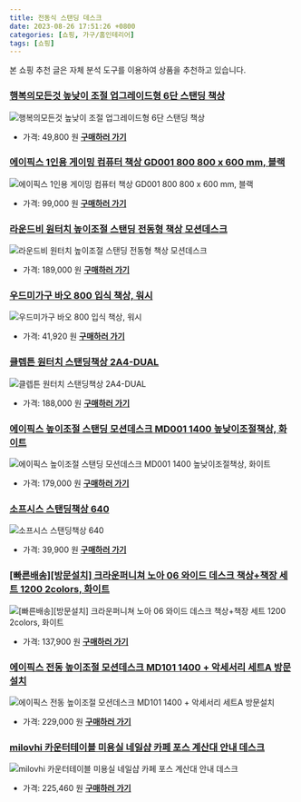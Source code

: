 ```yaml
---
title: 전동식 스탠딩 데스크
date: 2023-08-26 17:51:26 +0800
categories: [쇼핑, 가구/홈인테리어]
tags: [쇼핑]
---
```

본 쇼핑 추천 글은 자체 분석 도구를 이용하여 상품을 추천하고 있습니다.
### [행복의모든것 높낮이 조절 업그레이드형 6단 스탠딩 책상](https://link.coupang.com/re/AFFSDP?lptag=AF1030537&pageKey=6713554752&itemId=15594253617&vendorItemId=82813093427&traceid=V0-153-89b9d44df38bde9d&requestid=20230905175126389139263782&token=31850C%7CMIXED)
![행복의모든것 높낮이 조절 업그레이드형 6단 스탠딩 책상](https://ads-partners.coupang.com/image1/DsTImXqq-8Z977MxDlpou4BLC-2TrK2RIzUGaboqKVUafGrnNvktU9s9GcFuRhio_C5SDR-dHD6QwByXS5R08yLhEdRsbRlHg5G4XeULP8INPbfK3YWaHdQckML0SRPyfJMdUoSYU2TGBHUXdUvAhGLSWtY6wTa6gXDLeeiaaF5jBY7zQlUKrNsl2olFcr0_Jt9HgFlJrw3k_FZhTAv6cDQYNYQfPJ3xYj62goWlpgA14xDQ3wV3Ln-Ii5AcBDuhw-Vphr9glwEaJhXxVGu7)
- 가격: 49,800 원
[**구매하러 가기**](https://link.coupang.com/re/AFFSDP?lptag=AF1030537&pageKey=6713554752&itemId=15594253617&vendorItemId=82813093427&traceid=V0-153-89b9d44df38bde9d&requestid=20230905175126389139263782&token=31850C%7CMIXED)
### [에이픽스 1인용 게이밍 컴퓨터 책상 GD001 800 800 x 600 mm, 블랙](https://link.coupang.com/re/AFFSDP?lptag=AF1030537&pageKey=337557286&itemId=1076573794&vendorItemId=86838642671&traceid=V0-153-9d535e026bbad230&clickBeacon=rBT7Lj0pucDDv4LC26YCI%2FpQK7de7DYnn9JjjTXyl4SXIqi%2FsaggW%2BRiMkbleEQcdO9GTNq2fTJuUoLWLcUamjFjDArMDSjaAMk0aynP0Q4OPk16dmgbJKvA1P07Qywntu6x3EqY9hpdWu7Fdt1MpxV2T8jSdQuqD69VzktjN2WBJiaPaPqQAe4Uj7vALijTA9FmPBpHpj4Iiu6mOrC6lPjJSwp60fa5JI1MSJFLaW26ZMm9SKHS7aaeVj0Fj3rnemifIrkY5RtXEeVlEDqS0iXN8ybMhkAmgQJj8pcp7d%2Bq1GQ0zfM9B7BEXuQwg6OxvSr0wYtYFsyQJaJq8iJbPnKwlk3QI1742hNqo0okdz3yi8d3GF8Ac7bKyLqUaPKQWfkhH4RJkyBDQ55Wcc82488INgah1cy5tsUZv3%2Bedg4JZU6lnCwa%2FQcaKYhDAJASl5WhR%2BxEXPl%2BO3BCVR0fTRIgZtOXRYfzBwB%2BqZm%2FVRV%2BNmlYT3TbDvO1Z%2FYjX2S%2FDORsqR4%2Fhy72YBhclg23hOcu1f3%2BQsu2URzMRzQhEoD8zM4tMexYb2oJE7eVCxaT6H9qc4gKncakv1YMsGq9cC6mhXuaCXFjZmSVZjI%2FasMxSYcHT8ygk8os%2B4vM6kgMDfOg2GMctI8xaI8LsQou5Zf76YTQKiJbUxcAjlIy0ruhgaHG5HyvoF6245BJ%2BHOyiTPKSha%2B2BM9RmYnd6Wsij0UL1M8DgnCPCN%2B9wG87pfKflhmspLULli2%2B%2FjHkc6MuxCq0MoPSla6bkBp9xCTaSzfBfy2Urh4jTDg0On5%2BBD5b8TC7QVI%2B3rz9ktDpzUBW2sxMF5VFiwRB%2B1FlqrK4YCZ7B9tiI1%2Bni3UDM98fmd9LztOzHT%2FCFkS0OS%2F2%2B%2F4&requestid=20230905175126389139263782&token=31850C%7CMIXED)
![에이픽스 1인용 게이밍 컴퓨터 책상 GD001 800 800 x 600 mm, 블랙](https://ads-partners.coupang.com/image1/ZaVTcku1ihAZWqUlZYbmYvYjhthBpQ0ncRYcU4dYwwI7eFMWRPf6Czz18zeI20zpgqbc0iwAEKJQsFSMrcUa0COXV65fjZPkCoOelGe1fotxURQeX8bpzUoQAS-t4L30K7alVor3Wgzq7poqE-hPWZL3w5Ul7T5FaG8GNoLHTfctFgKj-euoTfGsK0O0db7qzqTN5sKIV4OniibNbasLedk9QZO6Y-8IdDrFw3KSkXMu47bnJNnEzj5UPvM9bfRmdUdqzcKykKDoIlLpLX80UclQcYawEVWV8R227GKfLiu4CSXreSQ=)
- 가격: 99,000 원
[**구매하러 가기**](https://link.coupang.com/re/AFFSDP?lptag=AF1030537&pageKey=337557286&itemId=1076573794&vendorItemId=86838642671&traceid=V0-153-9d535e026bbad230&clickBeacon=rBT7Lj0pucDDv4LC26YCI%2FpQK7de7DYnn9JjjTXyl4SXIqi%2FsaggW%2BRiMkbleEQcdO9GTNq2fTJuUoLWLcUamjFjDArMDSjaAMk0aynP0Q4OPk16dmgbJKvA1P07Qywntu6x3EqY9hpdWu7Fdt1MpxV2T8jSdQuqD69VzktjN2WBJiaPaPqQAe4Uj7vALijTA9FmPBpHpj4Iiu6mOrC6lPjJSwp60fa5JI1MSJFLaW26ZMm9SKHS7aaeVj0Fj3rnemifIrkY5RtXEeVlEDqS0iXN8ybMhkAmgQJj8pcp7d%2Bq1GQ0zfM9B7BEXuQwg6OxvSr0wYtYFsyQJaJq8iJbPnKwlk3QI1742hNqo0okdz3yi8d3GF8Ac7bKyLqUaPKQWfkhH4RJkyBDQ55Wcc82488INgah1cy5tsUZv3%2Bedg4JZU6lnCwa%2FQcaKYhDAJASl5WhR%2BxEXPl%2BO3BCVR0fTRIgZtOXRYfzBwB%2BqZm%2FVRV%2BNmlYT3TbDvO1Z%2FYjX2S%2FDORsqR4%2Fhy72YBhclg23hOcu1f3%2BQsu2URzMRzQhEoD8zM4tMexYb2oJE7eVCxaT6H9qc4gKncakv1YMsGq9cC6mhXuaCXFjZmSVZjI%2FasMxSYcHT8ygk8os%2B4vM6kgMDfOg2GMctI8xaI8LsQou5Zf76YTQKiJbUxcAjlIy0ruhgaHG5HyvoF6245BJ%2BHOyiTPKSha%2B2BM9RmYnd6Wsij0UL1M8DgnCPCN%2B9wG87pfKflhmspLULli2%2B%2FjHkc6MuxCq0MoPSla6bkBp9xCTaSzfBfy2Urh4jTDg0On5%2BBD5b8TC7QVI%2B3rz9ktDpzUBW2sxMF5VFiwRB%2B1FlqrK4YCZ7B9tiI1%2Bni3UDM98fmd9LztOzHT%2FCFkS0OS%2F2%2B%2F4&requestid=20230905175126389139263782&token=31850C%7CMIXED)
### [라운드비 원터치 높이조절 스탠딩 전동형 책상 모션데스크](https://link.coupang.com/re/AFFSDP?lptag=AF1030537&pageKey=6867838505&itemId=16419919318&vendorItemId=86556437795&traceid=V0-153-b21d574e1c63837c&requestid=20230905175126389139263782&token=31850C%7CMIXED)
![라운드비 원터치 높이조절 스탠딩 전동형 책상 모션데스크](https://ads-partners.coupang.com/image1/pGkGILSPMO_F45TZpMRm9eU_vlyajTIWxt6nhb7Hp8o1-1U66R8ODyhYXCKlHs4iWsoTbF6NvZZ11gpR0w3D7u-dqypKbclLB7A99GAykyOyalilqmwxtT3MSGLk3eVMhIJmYwv_Y7sDIIuV9fk12Jvmd6kcf5WMqYJ-WwOIBzrU_LdQEN4U-b2549Vake0hduA2x2E6QbPXESi45ufg2YP_lKsnvygMCkliz6O5D4LPzRdVEATo8Gf7Axcvj--HND4A96Pws9d-qw4P328PA94-IOk-_IZvzdQJiAHWSSs=)
- 가격: 189,000 원
[**구매하러 가기**](https://link.coupang.com/re/AFFSDP?lptag=AF1030537&pageKey=6867838505&itemId=16419919318&vendorItemId=86556437795&traceid=V0-153-b21d574e1c63837c&requestid=20230905175126389139263782&token=31850C%7CMIXED)
### [우드미가구 바오 800 입식 책상, 워시](https://link.coupang.com/re/AFFSDP?lptag=AF1030537&pageKey=5219687351&itemId=7322640672&vendorItemId=74613895026&traceid=V0-153-0dd5e9a360b32948&clickBeacon=rBT7Lj0pucDDv4LC26YCI%2FpQK7de7DYnn9JjjTXyl4SXIqi%2FsaggW%2BRiMkbleEQcdO9GTNq2fTJuUoLWLcUamjFjDArMDSjaAMk0aynP0Q6p%2Fdo3WmaIesgJfPRm08jPtu6x3EqY9hpdWu7Fdt1MpwF%2F1AE1moonQzfx3K%2B3ye%2FzJR38j2cfSAsd6tHai4mKA9FmPBpHpj4Iiu6mOrC6lPjJSwp60fa5JI1MSJFLaW26ZMm9SKHS7aaeVj0Fj3rnemifIrkY5RtXEeVlEDqS0p7n2%2Fu252O12gcCufql87HTu%2FkN6aRWeYXD5c4CbIPLC%2Br%2FwE1078WCwLHTVfYNGNIuy7LFoMbt3FZ7jQOHb8vyi8d3GF8Ac7bKyLqUaPKQ%2BalYXCwe%2BT%2FD7%2Bl3m2f7dM8INgah1cy5tsUZv3%2Bedg4JZU6lnCwa%2FQcaKYhDAJASQOHgSOwXHFSQ3s%2FOtb2xRobUP23sYpaoVCJQVZvy2xfQHjoS2SqHpO9eshtt5Z7RTRlma0Hsg0e%2FcfRnMs7Rr8JmBA5l%2FJul34d396EbXbXPO3pA3YVkKf9mYNuN8g8qDORsqR4%2Fhy72YBhclg23hKdVNfgq4clhNcX6A2r0jcdRtrlVarPNhgI8IReDoDgmCi%2FpLbw3vvPrpV%2FJ6fx8qP0Y8z6E2QwN3RzUnabfNfZSNQ0Rhya0foxkxHTumqM6avqxilqmjTdtCpbnCsEdbJFzW4%2B%2B3P%2FgqnDpTvoL3Xs90USsg77sF81hcbOuwBIzeS5D413vSQ08l%2B2Oz3t8KN0QCUevJJTJL7KBMyNMnw7Y1qcfzYX%2FyBPry%2F7UnOBmJJX4PAimGfrK9OuaXu3yMvea17oifBjD6gOfIK7DwuBsm5EnsNqKzyuBEjG5RgA7DfVWL%2FHMCmELl7yPzoam%2FQ%3D%3D&requestid=20230905175126389139263782&token=31850C%7CMIXED)
![우드미가구 바오 800 입식 책상, 워시](https://ads-partners.coupang.com/image1/tmZcFfnCknD35KTXts7PqgQ7Br6jImy-hekNx9IVI7japqtGetoLOyfYHkiM-82JZ5v-x1WJU9qtzL0O-NJyAapbMq6Wj1gz5Rl_IP09CO-uY51lnksvY3yYJvoPAzvJi6R3aBN3Uy7pGW72n3VYhcac_qrV5AULNi_VJC67n8kWalPeoQJY3hXrSX9br57_CegU7KVxk_QIkmjNP8h6TO2VzCuabL9u7rBW8GrRoggi-Clp2tiBOsPDkQ8PsDtUvk-pie4TqB48Eb-1)
- 가격: 41,920 원
[**구매하러 가기**](https://link.coupang.com/re/AFFSDP?lptag=AF1030537&pageKey=5219687351&itemId=7322640672&vendorItemId=74613895026&traceid=V0-153-0dd5e9a360b32948&clickBeacon=rBT7Lj0pucDDv4LC26YCI%2FpQK7de7DYnn9JjjTXyl4SXIqi%2FsaggW%2BRiMkbleEQcdO9GTNq2fTJuUoLWLcUamjFjDArMDSjaAMk0aynP0Q6p%2Fdo3WmaIesgJfPRm08jPtu6x3EqY9hpdWu7Fdt1MpwF%2F1AE1moonQzfx3K%2B3ye%2FzJR38j2cfSAsd6tHai4mKA9FmPBpHpj4Iiu6mOrC6lPjJSwp60fa5JI1MSJFLaW26ZMm9SKHS7aaeVj0Fj3rnemifIrkY5RtXEeVlEDqS0p7n2%2Fu252O12gcCufql87HTu%2FkN6aRWeYXD5c4CbIPLC%2Br%2FwE1078WCwLHTVfYNGNIuy7LFoMbt3FZ7jQOHb8vyi8d3GF8Ac7bKyLqUaPKQ%2BalYXCwe%2BT%2FD7%2Bl3m2f7dM8INgah1cy5tsUZv3%2Bedg4JZU6lnCwa%2FQcaKYhDAJASQOHgSOwXHFSQ3s%2FOtb2xRobUP23sYpaoVCJQVZvy2xfQHjoS2SqHpO9eshtt5Z7RTRlma0Hsg0e%2FcfRnMs7Rr8JmBA5l%2FJul34d396EbXbXPO3pA3YVkKf9mYNuN8g8qDORsqR4%2Fhy72YBhclg23hKdVNfgq4clhNcX6A2r0jcdRtrlVarPNhgI8IReDoDgmCi%2FpLbw3vvPrpV%2FJ6fx8qP0Y8z6E2QwN3RzUnabfNfZSNQ0Rhya0foxkxHTumqM6avqxilqmjTdtCpbnCsEdbJFzW4%2B%2B3P%2FgqnDpTvoL3Xs90USsg77sF81hcbOuwBIzeS5D413vSQ08l%2B2Oz3t8KN0QCUevJJTJL7KBMyNMnw7Y1qcfzYX%2FyBPry%2F7UnOBmJJX4PAimGfrK9OuaXu3yMvea17oifBjD6gOfIK7DwuBsm5EnsNqKzyuBEjG5RgA7DfVWL%2FHMCmELl7yPzoam%2FQ%3D%3D&requestid=20230905175126389139263782&token=31850C%7CMIXED)
### [클렙튼 원터치 스탠딩책상 2A4-DUAL](https://link.coupang.com/re/AFFSDP?lptag=AF1030537&pageKey=106117395&itemId=320980586&vendorItemId=3786583798&traceid=V0-153-1a152f80c5310205&requestid=20230905175126389139263782&token=31850C%7CMIXED)
![클렙튼 원터치 스탠딩책상 2A4-DUAL](https://ads-partners.coupang.com/image1/yMm94ZkiqPAj3A4gyMMkQZAmPjfoa2M04_JDJHxFURiF31pPmCp5w9tdS44FKytSwaV86b__mk_tKcV9L0UvIENJPv7jxDwSaij_J1kQQ-XW8Cq6syCwMbz2DQshBBO2-LS8wQlBgaVAZFWeWdmaczBqe4w0fKIkHpbupT5Lm-hmd38Fr5bkItffME43J4ykDK23oo_aifjPTd79lRHgjDbp4JxaJnWVV6i2uagWOjt6Ae1QjB6Vo6quj-CeodApDzSzaKN1sDnswVUynS7e)
- 가격: 188,000 원
[**구매하러 가기**](https://link.coupang.com/re/AFFSDP?lptag=AF1030537&pageKey=106117395&itemId=320980586&vendorItemId=3786583798&traceid=V0-153-1a152f80c5310205&requestid=20230905175126389139263782&token=31850C%7CMIXED)
### [에이픽스 높이조절 스탠딩 모션데스크 MD001 1400 높낮이조절책상, 화이트](https://link.coupang.com/re/AFFSDP?lptag=AF1030537&pageKey=5999614505&itemId=10855847018&vendorItemId=86848514810&traceid=V0-153-6c922308f9037cc9&clickBeacon=rBT7Lj0pucDDv4LC26YCI%2FpQK7de7DYnn9JjjTXyl4SXIqi%2FsaggW%2BRiMkbleEQcdO9GTNq2fTJuUoLWLcUamjFjDArMDSjaAMk0aynP0Q7sXXdtlL4f6pBYE%2FR%2F8cj3tu6x3EqY9hpdWu7Fdt1Mp5TAnHiChOlN%2FlmWZTfeL%2FFKQXN3xzmcr5ogYNd3poMBA9FmPBpHpj4Iiu6mOrC6lPjJSwp60fa5JI1MSJFLaW26ZMm9SKHS7aaeVj0Fj3rnemifIrkY5RtXEeVlEDqS0iXN8ybMhkAmgQJj8pcp7d%2FEHqQ25GNetuJnn4%2BhyPP%2B6YYHbPKcA2N%2F1Cn7Lje6UQJdhg2bp%2BIoEAAKpIipppmBsOrEIPAKax3EWgJBHJJmOzmy97CcqCRjwhwzDhZUyhUnY3imQzaEzOeL770hFIVdunaL8Qgk5uOLXxmdD1nDLj7h9ZTNkr%2F2%2B%2BqjgOxlnf%2FFNTdGhg%2BpTZUwd6vnaql%2BNmlYT3TbDvO1Z%2FYjX2S%2FDORsqR4%2Fhy72YBhclg23hOcu1f3%2BQsu2URzMRzQhEoD8zM4tMexYb2oJE7eVCxaT6H9qc4gKncakv1YMsGq9cC6mhXuaCXFjZmSVZjI%2FasMxSYcHT8ygk8os%2B4vM6kgMDfOg2GMctI8xaI8LsQou5Zf76YTQKiJbUxcAjlIy0ruhgaHG5HyvoF6245BJ%2BHOyiTPKSha%2B2BM9RmYnd6Wsij0UL1M8DgnCPCN%2B9wG87pfKflhmspLULli2%2B%2FjHkc6MuxCq0MoPSla6bkBp9xCTaSzfBfy2Urh4jTDg0On5%2BBD5b8TC7QVI%2B3rz9ktDpzUBW2sxMF5VFiwRB%2B1FlqrK4YCZ7B9tiI1%2Bni3UDM98fmd9LztOzHT%2FCFkS0OS%2F2%2B%2F4&requestid=20230905175126389139263782&token=31850C%7CMIXED)
![에이픽스 높이조절 스탠딩 모션데스크 MD001 1400 높낮이조절책상, 화이트](https://ads-partners.coupang.com/image1/NEuayiBNyvb3hOsTNFjKU6hRC-I2uox1yK6oneb8Qiej3Q7fMaMmuT5EhPedobJ2XhPgeMjEjx9y4-8jY_YFpqe3q8NbHsNHlONBtPWfGw9PP6j4ddo98xpvXfKC8DtArk8fc24gk_d8uwMlSgdaWMM1_WkuZWM3kL7wUM1-SJmmnEmHIgs_a2MBeQ1aUzo5gf6Fztw90W7n-9z9Dp5A6K3YcoPfBwqDG3HllgZF-tmhknLTPE4XyPgmB9rr0N7zkBzlC-VBdfZL4rXsrBH2n8JPu_Fdbbfg2Y2LMIdEYYQOmt-_NA==)
- 가격: 179,000 원
[**구매하러 가기**](https://link.coupang.com/re/AFFSDP?lptag=AF1030537&pageKey=5999614505&itemId=10855847018&vendorItemId=86848514810&traceid=V0-153-6c922308f9037cc9&clickBeacon=rBT7Lj0pucDDv4LC26YCI%2FpQK7de7DYnn9JjjTXyl4SXIqi%2FsaggW%2BRiMkbleEQcdO9GTNq2fTJuUoLWLcUamjFjDArMDSjaAMk0aynP0Q7sXXdtlL4f6pBYE%2FR%2F8cj3tu6x3EqY9hpdWu7Fdt1Mp5TAnHiChOlN%2FlmWZTfeL%2FFKQXN3xzmcr5ogYNd3poMBA9FmPBpHpj4Iiu6mOrC6lPjJSwp60fa5JI1MSJFLaW26ZMm9SKHS7aaeVj0Fj3rnemifIrkY5RtXEeVlEDqS0iXN8ybMhkAmgQJj8pcp7d%2FEHqQ25GNetuJnn4%2BhyPP%2B6YYHbPKcA2N%2F1Cn7Lje6UQJdhg2bp%2BIoEAAKpIipppmBsOrEIPAKax3EWgJBHJJmOzmy97CcqCRjwhwzDhZUyhUnY3imQzaEzOeL770hFIVdunaL8Qgk5uOLXxmdD1nDLj7h9ZTNkr%2F2%2B%2BqjgOxlnf%2FFNTdGhg%2BpTZUwd6vnaql%2BNmlYT3TbDvO1Z%2FYjX2S%2FDORsqR4%2Fhy72YBhclg23hOcu1f3%2BQsu2URzMRzQhEoD8zM4tMexYb2oJE7eVCxaT6H9qc4gKncakv1YMsGq9cC6mhXuaCXFjZmSVZjI%2FasMxSYcHT8ygk8os%2B4vM6kgMDfOg2GMctI8xaI8LsQou5Zf76YTQKiJbUxcAjlIy0ruhgaHG5HyvoF6245BJ%2BHOyiTPKSha%2B2BM9RmYnd6Wsij0UL1M8DgnCPCN%2B9wG87pfKflhmspLULli2%2B%2FjHkc6MuxCq0MoPSla6bkBp9xCTaSzfBfy2Urh4jTDg0On5%2BBD5b8TC7QVI%2B3rz9ktDpzUBW2sxMF5VFiwRB%2B1FlqrK4YCZ7B9tiI1%2Bni3UDM98fmd9LztOzHT%2FCFkS0OS%2F2%2B%2F4&requestid=20230905175126389139263782&token=31850C%7CMIXED)
### [소프시스 스탠딩책상 640](https://link.coupang.com/re/AFFSDP?lptag=AF1030537&pageKey=9807737&itemId=43380753&vendorItemId=3067817122&traceid=V0-153-a512b2f9364edf35&requestid=20230905175126389139263782&token=31850C%7CMIXED)
![소프시스 스탠딩책상 640](https://ads-partners.coupang.com/image1/vE8cw-lcYAFSLW0OvEQ1EsCY2rBzGK_I8zcZ0sC_g8LAbnM4l9veLCDaHz1rSJgXLWU78ynXjIPj0oF6qM-IoZq3YcKwUNU5K9sfJXYkvSK5ku7mez8ZN7hi_aqjEBnZu6SQw6qlQ2eM68Uo_Lly-hXQ_4HMYN7v-C8FoLmaOcl_TivkNuxWtn1tyKyMdY3wP2hHkFWKvExfMrlRGDlJYNt7yAhU6WNkx27MG9sx-6RumXhbzi0D3TVy90XBNMk5q2AS36If4_nwOUMj9bA=)
- 가격: 39,900 원
[**구매하러 가기**](https://link.coupang.com/re/AFFSDP?lptag=AF1030537&pageKey=9807737&itemId=43380753&vendorItemId=3067817122&traceid=V0-153-a512b2f9364edf35&requestid=20230905175126389139263782&token=31850C%7CMIXED)
### [[빠른배송][방문설치] 크라운퍼니쳐 노아 06 와이드 데스크 책상+책장 세트 1200 2colors, 화이트](https://link.coupang.com/re/AFFSDP?lptag=AF1030537&pageKey=7530149633&itemId=19769357692&vendorItemId=86872362820&traceid=V0-153-aefc3a3dace7a51b&clickBeacon=rBT7Lj0pucDDv4LC26YCI%2FpQK7de7DYnn9JjjTXyl4SXIqi%2FsaggW%2BRiMkbleEQcdO9GTNq2fTJuUoLWLcUamjFjDArMDSjaAMk0aynP0Q6A4IJDGTDXR%2BMe8ZFywsQnqtSxzig1Npm02KGuMmHaDCc2LX64vAa%2BA2WLkuzfIKcvr%2B0zcG3x4mX3qlGhiQ3hA9FmPBpHpj4Iiu6mOrC6lPjJSwp60fa5JI1MSJFLaW26ZMm9SKHS7aaeVj0Fj3rnemifIrkY5RtXEeVlEDqS0uZkx7d2c0kzzS7lMfDsuG8rHbMoXha1k8cUIrJU354KyXbLCiGi0njzWhqj8%2Fptquuy2fzaiL42l2GRAAnOhGJk0avgsgxbvaGT4RqqXTSRX4yNTeWXL7UKj3lVS1zhgpGahFPHokcueeBvAImQoO2Wb4Y0fevSy485GU%2BZEiDugiMWmJks6J8EEv0QU6Rgpc6rlpaDVyz0DwId2DsnTEFc2o5LpX6wtna1pnEx3mmFdezdoUfvvosL3ghVrQpGc7i4IAx0e4pK7WeKbRFGPhEwEG%2BU%2Fm4NS%2FVgeTyEvvMjjCpTB%2FFSSLX3W8BzGzRxu2yMqDRT4ZkQVDYhLlUv%2FbQ4VjzOQHIsn1KX8i1lajtK9q%2FAt3bNQVks4ZuMubjMBL2GusoI9EnMtYmcoVBzSoVfJFjCyT1sVxbJfyPy2U6shR3PLWP0juKcG3t5e9NIjYRurte6HnaXOczLlfvXomwN8vYvBxzFiVbP1Gp79VyzLfHb5G5Wy7BRrtzBaN4AIGu%2F1aHmnPSbruIb3eiM2kBLmEJ40L%2FdHVKUm%2BCrHbVFQtTsbkZSZs6%2Fi%2BP0AE3jY%2FnbRA0%2B223DKPHpbTMwaXl0%2Bk%2F9j9ZFqJZjMMxV9zIHgc6uAsHHOpF1%2F6kFbaaFjw%3D%3D&requestid=20230905175126389139263782&token=31850C%7CMIXED)
![[빠른배송][방문설치] 크라운퍼니쳐 노아 06 와이드 데스크 책상+책장 세트 1200 2colors, 화이트](https://ads-partners.coupang.com/image1/JEOaOuU2YECcyU2eJD33RqSlKBCh6SX2cEGXddmxJQUnw0J-0ODItVpVuryAv9spGoxrR4MEclC9YQoHfbgZB_e07w28gbUlzX3hilOYhHPa-CDRcpBZN33DdChKBviNfLMrBG7-0Vadr0j5YbLIpzfdWhbvFbdwCVmBNIaJg-AgBRlm8kIaIlwz0m_CxdixjqOw8ybgpl1r92Z5DmZZb_cGi4nRuqSv-EAKwuhE052Nk0fYB_ujd3E3caW_88QVpwJx59w7A3RaETH7bfalwnPc3X-IEHnM4wI2gYK1ulUzPIKbTQ==)
- 가격: 137,900 원
[**구매하러 가기**](https://link.coupang.com/re/AFFSDP?lptag=AF1030537&pageKey=7530149633&itemId=19769357692&vendorItemId=86872362820&traceid=V0-153-aefc3a3dace7a51b&clickBeacon=rBT7Lj0pucDDv4LC26YCI%2FpQK7de7DYnn9JjjTXyl4SXIqi%2FsaggW%2BRiMkbleEQcdO9GTNq2fTJuUoLWLcUamjFjDArMDSjaAMk0aynP0Q6A4IJDGTDXR%2BMe8ZFywsQnqtSxzig1Npm02KGuMmHaDCc2LX64vAa%2BA2WLkuzfIKcvr%2B0zcG3x4mX3qlGhiQ3hA9FmPBpHpj4Iiu6mOrC6lPjJSwp60fa5JI1MSJFLaW26ZMm9SKHS7aaeVj0Fj3rnemifIrkY5RtXEeVlEDqS0uZkx7d2c0kzzS7lMfDsuG8rHbMoXha1k8cUIrJU354KyXbLCiGi0njzWhqj8%2Fptquuy2fzaiL42l2GRAAnOhGJk0avgsgxbvaGT4RqqXTSRX4yNTeWXL7UKj3lVS1zhgpGahFPHokcueeBvAImQoO2Wb4Y0fevSy485GU%2BZEiDugiMWmJks6J8EEv0QU6Rgpc6rlpaDVyz0DwId2DsnTEFc2o5LpX6wtna1pnEx3mmFdezdoUfvvosL3ghVrQpGc7i4IAx0e4pK7WeKbRFGPhEwEG%2BU%2Fm4NS%2FVgeTyEvvMjjCpTB%2FFSSLX3W8BzGzRxu2yMqDRT4ZkQVDYhLlUv%2FbQ4VjzOQHIsn1KX8i1lajtK9q%2FAt3bNQVks4ZuMubjMBL2GusoI9EnMtYmcoVBzSoVfJFjCyT1sVxbJfyPy2U6shR3PLWP0juKcG3t5e9NIjYRurte6HnaXOczLlfvXomwN8vYvBxzFiVbP1Gp79VyzLfHb5G5Wy7BRrtzBaN4AIGu%2F1aHmnPSbruIb3eiM2kBLmEJ40L%2FdHVKUm%2BCrHbVFQtTsbkZSZs6%2Fi%2BP0AE3jY%2FnbRA0%2B223DKPHpbTMwaXl0%2Bk%2F9j9ZFqJZjMMxV9zIHgc6uAsHHOpF1%2F6kFbaaFjw%3D%3D&requestid=20230905175126389139263782&token=31850C%7CMIXED)
### [에이픽스 전동 높이조절 모션데스크 MD101 1400 + 악세서리 세트A 방문설치](https://link.coupang.com/re/AFFSDP?lptag=AF1030537&pageKey=7186004216&itemId=18133031276&vendorItemId=85283180210&traceid=V0-153-0e34f68938f608da&requestid=20230905175126389139263782&token=31850C%7CMIXED)
![에이픽스 전동 높이조절 모션데스크 MD101 1400 + 악세서리 세트A 방문설치](https://ads-partners.coupang.com/image1/WuTliGGBq8A62gx7WkQhr5i2BPKdSy4jMld1t2lCAbeQMHD9dFES8IbcCsf6bw_DLDoVhVMGNos_md61w3pOwkwTBiZUtIJlHqQc1eV0Pax0Gl9os6dWUp0_Jz6avm_yPHwUVDoAjVnA065Vf4J6SZgxSOT9YErdmS8O0mINf73nQIN3ifbiPkAE0RXFiBP_4pud2gevbosVaTRSk-dxMARqNf-w-xyUuSvXQYxGTvl3Ud1Fj7cuf6IS3Dn8hV562lrKc9EQinlMWRmbyAyX)
- 가격: 229,000 원
[**구매하러 가기**](https://link.coupang.com/re/AFFSDP?lptag=AF1030537&pageKey=7186004216&itemId=18133031276&vendorItemId=85283180210&traceid=V0-153-0e34f68938f608da&requestid=20230905175126389139263782&token=31850C%7CMIXED)
### [milovhi 카운터테이블 미용실 네일샵 카페 포스 계산대 안내 데스크](https://link.coupang.com/re/AFFSDP?lptag=AF1030537&pageKey=6660313365&itemId=15285997406&vendorItemId=86992328749&traceid=V0-153-76b06d20d3417b30&clickBeacon=rBT7Lj0pucDDv4LC26YCI%2FpQK7de7DYnn9JjjTXyl4SXIqi%2FsaggW%2BRiMkbleEQcdO9GTNq2fTJuUoLWLcUamjFjDArMDSjaAMk0aynP0Q5AX9HtTgfRWOBJB%2BwRQNimqtSxzig1Npm02KGuMmHaDJU1R4tuOhBgoqT7m3wKL5d4qZ7RVblS7PjAcljySHg1A9FmPBpHpj4Iiu6mOrC6lPjJSwp60fa5JI1MSJFLaW26ZMm9SKHS7aaeVj0Fj3rnemifIrkY5RtXEeVlEDqS0saSXq%2BT2JeBCqe%2B9FbBAF8XvomeJK4TB6MGJSNoX6r2vUV7gI4PGy7YWEjcIX0RqV4If2mj8Oskt90ICCkYTmhvDUvDzDMTfSQYN1wv2Zy2VxT5E4DhuKbgRmFdWWfXV7SLgSSR5o4OLvXjnI2fu7YipL7AGNRWR7kiCLjxJHEc03vGFpRatYqm8zuVAs%2BTGMjD52gWbtFLRkLMQ%2F%2FTU2yjfUhK6UNV2mAPVaLphJKnjCpTB%2FFSSLX3W8BzGzRxu2yMqDRT4ZkQVDYhLlUv%2FbQGNWfoQzOq5lQSODjjC7BaRRKo8Ry7aXgnWmy4%2BI1ONoq7YJK8qT7CrO7bR%2Bjc7dgwKJgHPztxAlWL2J1G%2FOm9NvQSv0DtGbzUq0rn2qu7ZxGfLjj6pBv4phwUAoU92PS0NuhTrBf8cvKHY5HGAhWdqdJhqVxABLPsJ0035gx6yZrbo9%2BzZo6wzmw13iTpTKICcsudAmRjR8l2SooDPXF3Gxpy%2Ff074z%2Fwuz6ehMhQiUZJSvy43IGIfgun%2FOgXBc%2BNhLE86z1%2BkmEEqIEodlGw7BrHNGZrop8H64O44XDZbAxaNprqGyltOee7ZVy7MI%2FmsQY6QXMkSw1iW3N24J6Psx%2FkUbbV3G7EV80tbq4HZA%3D%3D&requestid=20230905175126389139263782&token=31850C%7CMIXED)
![milovhi 카운터테이블 미용실 네일샵 카페 포스 계산대 안내 데스크](https://ads-partners.coupang.com/image1/G-RsUBsjM_MyhYM_G2ZqC-FiZ-sMsfruYABpa594eedkGiTOD9Tpk33eKCQkA7qw1lTzvQLEvKWlsNSuWGlUc8EqbnLzxejPZYykc5MFcnthDshCSd5Q2peL03hEiG2CbH2g542rusHbCt7exZidaWoUsIJb4bZICoKFeseFHULlKZata2zNu8yzjXrAI8162ZBvONyj6FFkN_Keao0zaJdmmKY4SiIU8-kN82IroGCbPAFjonPEnzXCkEAZotCoHiSjrj4zm4ifv1bJn_3bKdaLlNEtYyJBILszTmQ80IuzLoXc)
- 가격: 225,460 원
[**구매하러 가기**](https://link.coupang.com/re/AFFSDP?lptag=AF1030537&pageKey=6660313365&itemId=15285997406&vendorItemId=86992328749&traceid=V0-153-76b06d20d3417b30&clickBeacon=rBT7Lj0pucDDv4LC26YCI%2FpQK7de7DYnn9JjjTXyl4SXIqi%2FsaggW%2BRiMkbleEQcdO9GTNq2fTJuUoLWLcUamjFjDArMDSjaAMk0aynP0Q5AX9HtTgfRWOBJB%2BwRQNimqtSxzig1Npm02KGuMmHaDJU1R4tuOhBgoqT7m3wKL5d4qZ7RVblS7PjAcljySHg1A9FmPBpHpj4Iiu6mOrC6lPjJSwp60fa5JI1MSJFLaW26ZMm9SKHS7aaeVj0Fj3rnemifIrkY5RtXEeVlEDqS0saSXq%2BT2JeBCqe%2B9FbBAF8XvomeJK4TB6MGJSNoX6r2vUV7gI4PGy7YWEjcIX0RqV4If2mj8Oskt90ICCkYTmhvDUvDzDMTfSQYN1wv2Zy2VxT5E4DhuKbgRmFdWWfXV7SLgSSR5o4OLvXjnI2fu7YipL7AGNRWR7kiCLjxJHEc03vGFpRatYqm8zuVAs%2BTGMjD52gWbtFLRkLMQ%2F%2FTU2yjfUhK6UNV2mAPVaLphJKnjCpTB%2FFSSLX3W8BzGzRxu2yMqDRT4ZkQVDYhLlUv%2FbQGNWfoQzOq5lQSODjjC7BaRRKo8Ry7aXgnWmy4%2BI1ONoq7YJK8qT7CrO7bR%2Bjc7dgwKJgHPztxAlWL2J1G%2FOm9NvQSv0DtGbzUq0rn2qu7ZxGfLjj6pBv4phwUAoU92PS0NuhTrBf8cvKHY5HGAhWdqdJhqVxABLPsJ0035gx6yZrbo9%2BzZo6wzmw13iTpTKICcsudAmRjR8l2SooDPXF3Gxpy%2Ff074z%2Fwuz6ehMhQiUZJSvy43IGIfgun%2FOgXBc%2BNhLE86z1%2BkmEEqIEodlGw7BrHNGZrop8H64O44XDZbAxaNprqGyltOee7ZVy7MI%2FmsQY6QXMkSw1iW3N24J6Psx%2FkUbbV3G7EV80tbq4HZA%3D%3D&requestid=20230905175126389139263782&token=31850C%7CMIXED)

